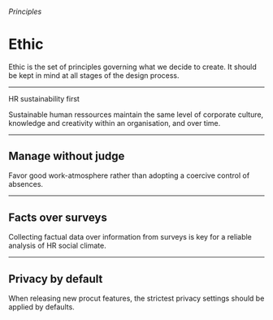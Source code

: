 <h6 class="subtitle is-5 has-text-grey">Principles</h6><h1 class="title is-1 has-text-weight-bold">Ethic</h1>
<p class="subtitle is-5">
    <span class="has-text-weight-semibold">Ethic</span> is the set of principles governing what we decide to create. It should be kept in mind at all stages of the design process.
</p>

<hr>

<div class="box is-white is-large">
    <div class="title is-4 has-text-weight-semibold">HR sustainability first</div><p class="subtitle is-6 has-text-grey-darker">
        Sustainable human ressources maintain the same level of corporate culture, knowledge and creativity within an organisation, and over time.
    </p>
    <hr>
    <h2 class="title is-4 has-text-weight-semibold">Manage without judge</h2><p class="subtitle is-6 has-text-weight-normal has-text-grey-darker">
        Favor good work-atmosphere rather than adopting a coercive control of absences.
    </p>
    <hr>
    <h2 class="title is-4 has-text-weight-semibold">Facts over surveys</h2><p class="subtitle is-6 has-text-weight-normal has-text-grey-darker">
        Collecting factual data over information from surveys is key for a reliable analysis of HR social climate.
    </p>
    <hr>
    <h2 class="title is-4 has-text-weight-semibold">Privacy by default</h2><p class="subtitle is-6 has-text-weight-normal has-text-grey-darker">
        When releasing new procut features, the strictest privacy settings should be applied by defaults.
    </p>
</div>